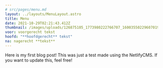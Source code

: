 ```yaml
---
# src/pages/menu.md
layout: ../layouts/MenuLayout.astro
title: Menu
date: 2021-10-29T02:21:43.412Z
thumbnail: /images/uploads/126875105_1773980222766707_1600355022960701966_n.jpg
voor: voorgerecht tekst
hoofd: "**hoofdgerecht** tekst"
na: nagerecht **tekst**
---
```


Here is my first blog post! This was just a test made using the NetlifyCMS.
If you want to update this, feel free!

